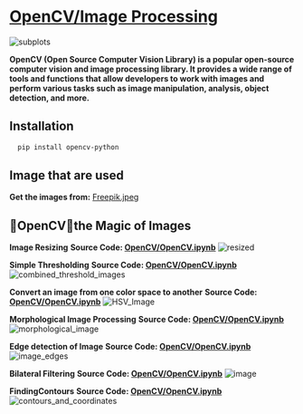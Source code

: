 # [OpenCV/Image Processing](https://opencv.org/)
![subplots](https://github.com/ThisIs-Developer/Python/assets/109382325/6612d236-6024-4e8b-84f3-bc83959526a2)

**OpenCV (Open Source Computer Vision Library) is a popular open-source computer vision and image processing library. It provides a wide range of tools and functions that allow developers to work with images and perform various tasks such as image manipulation, analysis, object detection, and more.**
## Installation
```bash
  pip install opencv-python
```
## Image that are used

**Get the images from:** 
[Freepik.jpeg](https://github.com/ThisIs-Developer/Python/blob/main/OpenCV/Image%20Processing/Freepik.jpeg)

## 🌟OpenCV🎨the Magic of Images
**Image Resizing** 
**Source Code: [OpenCV/OpenCV.ipynb](https://github.com/ThisIs-Developer/Python/blob/main/OpenCV/Image%20Processing/OpenCV.ipynb)**
![resized](https://github.com/ThisIs-Developer/Python/assets/109382325/86095ff2-88d7-418d-9eb3-a4a99661a60a)

**Simple Thresholding** 
**Source Code: [OpenCV/OpenCV.ipynb](https://github.com/ThisIs-Developer/Python/blob/main/OpenCV/Image%20Processing/OpenCV.ipynb)**
![combined_threshold_images](https://github.com/ThisIs-Developer/Python/assets/109382325/a172a28a-84fc-4fb6-ac8b-b1b373e714af)

**Convert an image from one color space to another** 
**Source Code: [OpenCV/OpenCV.ipynb](https://github.com/ThisIs-Developer/Python/blob/main/OpenCV/Image%20Processing/OpenCV.ipynb)**
![HSV_Image](https://github.com/ThisIs-Developer/Python/assets/109382325/cbc7640a-c523-4a95-934f-d671c6031ba3)

**Morphological Image Processing** 
**Source Code: [OpenCV/OpenCV.ipynb](https://github.com/ThisIs-Developer/Python/blob/main/OpenCV/Image%20Processing/OpenCV.ipynb)**
![morphological_image](https://github.com/ThisIs-Developer/Python/assets/109382325/1e522787-1d7e-4835-929c-bf1522b7f5da)

**Edge detection of Image** 
**Source Code: [OpenCV/OpenCV.ipynb](https://github.com/ThisIs-Developer/Python/blob/main/OpenCV/Image%20Processing/OpenCV.ipynb)**
![image_edges](https://github.com/ThisIs-Developer/Python/assets/109382325/7b5a6935-27c8-4b59-85f1-ddf7600badb2)

**Bilateral Filtering** 
**Source Code: [OpenCV/OpenCV.ipynb](https://github.com/ThisIs-Developer/Python/blob/main/OpenCV/Image%20Processing/OpenCV.ipynb)**
![image](https://github.com/ThisIs-Developer/Python/assets/109382325/f45e6587-98de-411c-86cb-628be5b7b540)

**FindingContours** 
**Source Code: [OpenCV/OpenCV.ipynb](https://github.com/ThisIs-Developer/Python/blob/main/OpenCV/Image%20Processing/OpenCV.ipynb)**
![contours_and_coordinates](https://github.com/ThisIs-Developer/Python/assets/109382325/590cc8ae-8113-4dc6-8b43-1d4c2b638ba5)
